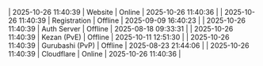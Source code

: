 | 2025-10-26 11:40:39 | Website | Online | 2025-10-26 11:40:36 |
| 2025-10-26 11:40:39 | Registration | Offline | 2025-09-09 16:40:23 |
| 2025-10-26 11:40:39 | Auth Server | Offline | 2025-08-18 09:33:31 |
| 2025-10-26 11:40:39 | Kezan (PvE) | Offline | 2025-10-11 12:51:30 |
| 2025-10-26 11:40:39 | Gurubashi (PvP) | Offline | 2025-08-23 21:44:06 |
| 2025-10-26 11:40:39 | Cloudflare | Online | 2025-10-26 11:40:36 |
